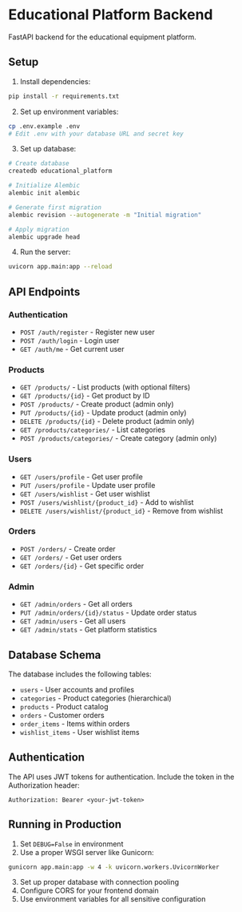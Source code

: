 # Educational Platform Backend

FastAPI backend for the educational equipment platform.

## Setup

1. Install dependencies:
```bash
pip install -r requirements.txt
```

2. Set up environment variables:
```bash
cp .env.example .env
# Edit .env with your database URL and secret key
```

3. Set up database:
```bash
# Create database
createdb educational_platform

# Initialize Alembic
alembic init alembic

# Generate first migration
alembic revision --autogenerate -m "Initial migration"

# Apply migration
alembic upgrade head
```

4. Run the server:
```bash
uvicorn app.main:app --reload
```

## API Endpoints

### Authentication
- `POST /auth/register` - Register new user
- `POST /auth/login` - Login user
- `GET /auth/me` - Get current user

### Products
- `GET /products/` - List products (with optional filters)
- `GET /products/{id}` - Get product by ID
- `POST /products/` - Create product (admin only)
- `PUT /products/{id}` - Update product (admin only)
- `DELETE /products/{id}` - Delete product (admin only)
- `GET /products/categories/` - List categories
- `POST /products/categories/` - Create category (admin only)

### Users
- `GET /users/profile` - Get user profile
- `PUT /users/profile` - Update user profile
- `GET /users/wishlist` - Get user wishlist
- `POST /users/wishlist/{product_id}` - Add to wishlist
- `DELETE /users/wishlist/{product_id}` - Remove from wishlist

### Orders
- `POST /orders/` - Create order
- `GET /orders/` - Get user orders
- `GET /orders/{id}` - Get specific order

### Admin
- `GET /admin/orders` - Get all orders
- `PUT /admin/orders/{id}/status` - Update order status
- `GET /admin/users` - Get all users
- `GET /admin/stats` - Get platform statistics

## Database Schema

The database includes the following tables:
- `users` - User accounts and profiles
- `categories` - Product categories (hierarchical)
- `products` - Product catalog
- `orders` - Customer orders
- `order_items` - Items within orders
- `wishlist_items` - User wishlist items

## Authentication

The API uses JWT tokens for authentication. Include the token in the Authorization header:
```
Authorization: Bearer <your-jwt-token>
```

## Running in Production

1. Set `DEBUG=False` in environment
2. Use a proper WSGI server like Gunicorn:
```bash
gunicorn app.main:app -w 4 -k uvicorn.workers.UvicornWorker
```

3. Set up proper database with connection pooling
4. Configure CORS for your frontend domain
5. Use environment variables for all sensitive configuration